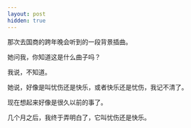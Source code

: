 ```yaml
---
layout: post
hidden: true
---
```

那次去国商的跨年晚会听到的一段背景插曲。

她问我，你知道这是什么曲子吗？

我说，不知道。

她说，好像是叫忧伤还是快乐，或者快乐还是忧伤，我记不清了。

现在想起来好像是很久以前的事了。

几个月之后，我终于弄明白了，它叫忧伤还是快乐。